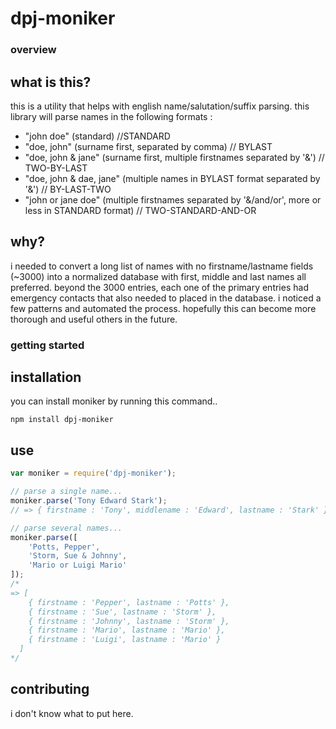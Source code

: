dpj-moniker
=======
### overview
what is this?
--------------------------------------
this is a utility that helps with english name/salutation/suffix parsing. this library will parse names in the following formats :
- "john doe" (standard) //STANDARD
- "doe, john" (surname first, separated by comma) // BYLAST
- "doe, john & jane" (surname first, multiple firstnames separated by '&') // TWO-BY-LAST
- "doe, john & dae, jane" (multiple names in BYLAST format separated by '&') // BY-LAST-TWO
- "john or jane doe" (multiple firstnames separated by '&/and/or', more or less in STANDARD format) // TWO-STANDARD-AND-OR

why?
--------------------------------------
i needed to convert a long list of names with no firstname/lastname fields (~3000) into a normalized database with first, middle and last names all preferred. beyond the 3000 entries, each one of the primary entries had emergency contacts that also needed to placed in the database. i noticed a few patterns and automated the process. hopefully this can become more thorough and useful others in the future. 

### getting started
installation
--------------------------------------
you can install moniker by running this command..
```shell
npm install dpj-moniker
```

use
--------------------------------------
```js
var moniker = require('dpj-moniker');

// parse a single name...
moniker.parse('Tony Edward Stark'); 
// => { firstname : 'Tony', middlename : 'Edward', lastname : 'Stark' }

// parse several names...
moniker.parse([
    'Potts, Pepper',
    'Storm, Sue & Johnny',
    'Mario or Luigi Mario'
]);
/*
=> [
    { firstname : 'Pepper', lastname : 'Potts' },
    { firstname : 'Sue', lastname : 'Storm' },
    { firstname : 'Johnny', lastname : 'Storm' },
    { firstname : 'Mario', lastname : 'Mario' },
    { firstname : 'Luigi', lastname : 'Mario' }
  ]
*/
```
## contributing
i don't know what to put here.
